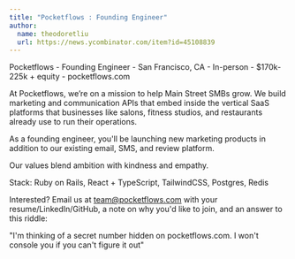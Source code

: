 ```yaml
---
title: "Pocketflows : Founding Engineer"
author:
  name: theodoretliu
  url: https://news.ycombinator.com/item?id=45108839
---
```

Pocketflows - Founding Engineer - San Francisco, CA - In-person - $170k-225k + equity - pocketflows.com

At Pocketflows, we’re on a mission to help Main Street SMBs grow. We build marketing and communication APIs that embed inside the vertical SaaS platforms that businesses like salons, fitness studios, and restaurants already use to run their operations.

As a founding engineer, you&#x27;ll be launching new marketing products in addition to our existing email, SMS, and review platform.

Our values blend ambition with kindness and empathy.

Stack: Ruby on Rails, React + TypeScript, TailwindCSS, Postgres, Redis

Interested? Email us at team@pocketflows.com with your resume&#x2F;LinkedIn&#x2F;GitHub, a note on why you&#x27;d like to join, and an answer to this riddle:

&quot;I&#x27;m thinking of a secret number hidden on pocketflows.com. I won&#x27;t console you if you can&#x27;t figure it out&quot;
<JobApplication />
